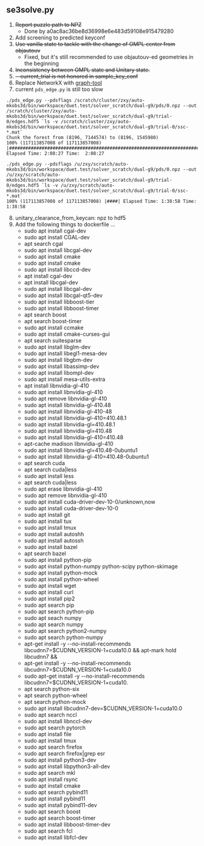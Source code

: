 ## se3solve.py
1. ~~Report puzzle path to NPZ~~
   + Done by a0ac8ac36be8d36998e6e483d59108e915479280
2. Add screening to predicted keyconf
3. ~~Use vanilla state to tackle with the change of OMPL center from objautouv~~
   + Fixed, but it's still recommended to use objautouv-ed geometries in the
       beginning
4. ~~Inconsistency between OMPL state and Unitary state.~~
5. ~~--current_trial is not honored in sample_key_conf~~
6. Replace NetworkX with [graph-tool](https://graph-tool.skewed.de/)
7. current `pds_edge.py` is still too slow
```
./pds_edge.py --pdsflags /scratch/cluster/zxy/auto-mkobs3d/bin/workspace/duet.test/solver_scratch/dual-g9/pds/0.npz --out /scratch/cluster/zxy/auto-mkobs3d/bin/workspace/duet.test/solver_scratch/dual-g9/trial-0/edges.hdf5 `ls -v /scratch/cluster/zxy/auto-mkobs3d/bin/workspace/duet.test/solver_scratch/dual-g9/trial-0/ssc-*.mat`
Chunk the forest from (8196, 7144574) to (8196, 1545980)
100% (117113857008 of 117113857008) |#######################################################################################################################################| Elapsed Time: 2:08:27 Time:  2:08:27
```
```
./pds_edge.py --pdsflags /u/zxy/scratch/auto-mkobs3d/bin/workspace/duet.test/solver_scratch/dual-g9/pds/0.npz --out /u/zxy/scratch/auto-mkobs3d/bin/workspace/duet.test/solver_scratch/dual-g9/trial-0/edges.hdf5 `ls -v /u/zxy/scratch/auto-mkobs3d/bin/workspace/duet.test/solver_scratch/dual-g9/trial-0/ssc-*.mat`
100% (117113857008 of 117113857008) |####| Elapsed Time: 1:38:58 Time: 1:38:58
```
8. unitary_clearance_from_keycan: npz to hdf5
99. Add the following things to dockerfile ...
    + sudo apt install cgal-dev
    + sudo apt install CGAL-dev
    + apt search cgal
    + sudo apt install libcgal-dev
    + sudo apt install cmake
    + sudo apt install cmake
    + sudo apt install libccd-dev
    + apt install cgal-dev
    + apt install libcgal-dev
    + sudo apt install libcgal-dev
    + sudo apt install libcgal-qt5-dev
    + sudo apt install libboost-tier
    + sudo apt install libboost-timer
    + apt search boost
    + apt search boost-timer
    + sudo apt install ccmake
    + sudo apt install cmake-curses-gui
    + apt search suitesparse
    + sudo apt install libglm-dev
    + sudo apt install libegl1-mesa-dev
    + sudo apt install libgbm-dev
    + sudo apt install libassimp-dev
    + sudo apt install libompl-dev
    + sudo apt install mesa-utils-extra
    + apt install libnvidia-gl-410
    + sudo apt install libnvidia-gl-410
    + sudo apt remove libnvidia-gl-410
    + sudo apt install libnvidia-gl-410.48
    + sudo apt install libnvidia-gl-410-48
    + sudo apt install libnvidia-gl-410=410.48.1
    + sudo apt install libnvidia-gl=410.48.1
    + sudo apt install libnvidia-gl=410.48
    + sudo apt install libnvidia-gl-410=410.48
    + apt-cache madison libnvidia-gl-410
    + sudo apt install libnvidia-gl=410.48-0ubuntu1
    + sudo apt install libnvidia-gl-410=410.48-0ubuntu1
    + apt search cuda
    + apt search cuda|less
    + sudo apt install less
    + apt search cuda|less
    + sudo apt erase libnvidia-gl-410
    + sudo apt remove libnvidia-gl-410
    + sudo apt install cuda-driver-dev-10-0/unknown,now
    + sudo apt install cuda-driver-dev-10-0
    + sudo apt install git
    + sudo apt install tux
    + sudo apt install tmux
    + sudo apt install autoshh
    + sudo apt install autossh
    + sudo apt install bazel
    + apt search bazel
    + sudo apt install python-pip
    + sudo apt install python-numpy python-scipy python-skimage
    + sudo apt install python-mock
    + sudo apt install python-wheel
    + sudo apt install wget
    + sudo apt install curl
    + sudo apt install pip2
    + sudo apt search pip
    + sudo apt search python-pip
    + sudo apt seach numpy
    + sudo apt search numpy
    + sudo apt search python2-numpy
    + sudo apt search python-numpy
    + apt-get install -y --no-install-recommends             libcudnn7=$CUDNN_VERSION-1+cuda10.0 &&     apt-mark hold libcudnn7 && 
    + apt-get install -y --no-install-recommends             libcudnn7=$CUDNN_VERSION-1+cuda10.0
    + sudo apt-get install -y --no-install-recommends             libcudnn7=$CUDNN_VERSION-1+cuda10.
    + apt search python-six
    + apt search python-wheel
    + apt search python-mock
    + sudo apt install libcudnn7-dev=$CUDNN_VERSION-1+cuda10.0
    + sudo apt search nccl
    + sudo apt install libnccl-dev
    + sudo apt search pytorch
    + sudo apt install file
    + sudo apt install tmux
    + sudo apt search firefox
    + sudo apt search firefox|grep esr
    + sudo apt install python3-dev
    + sudo apt install libpython3-all-dev
    + sudo apt search mkl
    + sudo apt install rsync
    + sudo apt install cmake
    + sudo apt search pybind11
    + sudo apt install pybind11
    + sudo apt install pybind11-dev
    + sudo apt search boost
    + sudo apt search boost-timer
    + sudo apt install libboost-timer-dev
    + sudo apt search fcl
    + sudo apt install libfcl-dev
